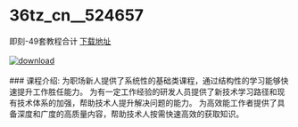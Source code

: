 # 36tz_cn__524657
即刻-49套教程合计
[下载地址](http://www.36tz.cn/article/524657 "下载地址")
<br/></br>[![download](http://36tz.cn/muke_img/2019_02_4-5-300x277.png "下载地址")](http://www.36tz.cn/article/524657 "下载地址")
<br/></br>### 课程介绍:
为职场新人提供了系统性的基础类课程，通过结构性的学习能够快速提升工作胜任能力。
为有一定工作经验的研发人员提供了新技术学习路径和现有技术体系的加强，帮助技术人提升解决问题的能力。
为高效能工作者提供了具备深度和广度的高质量内容，帮助技术人按需快速高效的获取知识。


